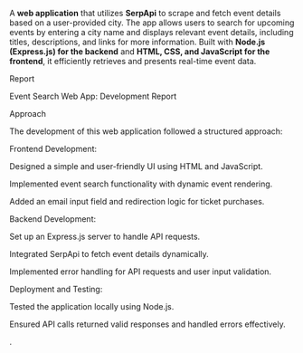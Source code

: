 A **web application** that utilizes **SerpApi** to scrape and fetch event details based on a user-provided city. The app allows users to search for upcoming events by entering a city name and displays relevant event details, including titles, descriptions, and links for more information. Built with **Node.js (Express.js) for the backend** and **HTML, CSS, and JavaScript for the frontend**, it efficiently retrieves and presents real-time event data.


Report

Event Search Web App: Development Report

Approach

The development of this web application followed a structured approach:

Frontend Development:

Designed a simple and user-friendly UI using HTML and JavaScript.

Implemented event search functionality with dynamic event rendering.

Added an email input field and redirection logic for ticket purchases.


Backend Development:

Set up an Express.js server to handle API requests.

Integrated SerpApi to fetch event details dynamically.

Implemented error handling for API requests and user input validation.

Deployment and Testing:

Tested the application locally using Node.js.

Ensured API calls returned valid responses and handled errors effectively.

. 
